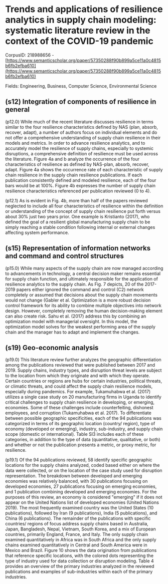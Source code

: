 # Trends and applications of resilience analytics in supply chain modeling: systematic literature review in the context of the COVID-19 pandemic

CorpusID: 218988656 - [https://www.semanticscholar.org/paper/57350288f90b899a5ce11a0c4815b6fb2efba610](https://www.semanticscholar.org/paper/57350288f90b899a5ce11a0c4815b6fb2efba610)

Fields: Engineering, Business, Computer Science, Environmental Science

## (s12) Integration of components of resilience in general
(p12.0) While much of the recent literature discusses resilience in terms similar to the four resilience characteristics defined by NAS (plan, absorb, recover, adapt), a number of authors focus on individual elements and do not offer a comprehensive understanding of supply chain resilience in their models and metrics. In order to advance resilience analytics, and  to accurately model the resilience of supply chains, especially to systemic disruptions, a comprehensive definition of resilience must be used across the literature. Figure 4a and b analyze the occurrence of the four characteristics of resilience as defined by NAS-plan, absorb, recover, adapt. Figure 4a shows the occurrence rate of each characteristic of supply chain resilience in the supply chain resilience publications. If each publication consistently defined and modeled resilience, each of the four bars would be at 100%. Figure 4b expresses the number of supply chain resilience characteristics referenced per publication reviewed (0 to 4).

(p12.1) As is evident in Fig. 4b, more than half of the papers reviewed neglected to include all four characteristics of resilience within the definition or understanding of the concept of supply chain resilience put forth versus about 30% just two years prior. One example is Kristianto (2017), who defined the goal of a resilient global manufacturing supply chain to be simply reaching a stable condition following internal or external changes affecting system performance.
## (s15) Representation of information networks and command and control structures
(p15.0) While many aspects of the supply chain are now managed according to advancements in technology, a central decision maker remains essential for supply chain function, and ultimately responsible for the application of resilience analytics to the supply chain. As Fig. 7 depicts, 20 of the 2017-2019 papers either ignored the command and control (C2) network completely or assumed that decisions about the supply chain movements would not change (Gabler et al. Optimization is a more robust decision control framework for its ability to combine multiple objectives into network design. However, completely removing the human decision-making element can also create risk. Sahu et al. (2017) address this by combining an optimization model with managerial oversight. In this model, the optimization model solves for the weakest performing area of the supply chain and the manager has to adapt and implement the changes.
## (s19) Geo-economic analysis
(p19.0) This literature review further analyzes the geographic differentiation among the publications reviewed that were published between 2017 and 2019. Supply chains, industry types, and disruption threat levels are subject to the location from which they originate and with which they operate. Certain countries or regions are hubs for certain industries, political threats, or climatic threats, and could affect the supply chain resilience models, especially during pandemics. For example, Tukamuhabwa et al. (2017) utilizes a single case study on 20 manufacturing firms in Uganda to identify critical challenges to supply chain resilience in developing, or emerging, economies. Some of these challenges include counterfeiting, dishonest employees, and corruption (Tukamuhabwa et al. 2017). To differentiate between possible geographic specificities, each of the 94 publications was categorized in terms of its geographic location (country/ region), type of economy (developed or emerging), industry, sub-industry, and supply chain scope (domestic or international). Table SI3 includes each of these categories, in addition to the type of data (quantitative, qualitative, or both) and whether or not the publication presents a metric, or proxy metric, for resilience.

(p19.1) Of the 94 publications reviewed, 58 identify specific geographic locations for the supply chains analyzed, coded based either on where the data were collected, or on the location of the case study used for disruption representation. The breakdown between developed and emerging economies was relatively balanced, with 30 publications focusing on developed economies, 27 publications focusing on emerging economies, and 1 publication combining developed and emerging economies. For the purposes of this review, an economy is considered "emerging" if it does not appear on the United Nations list of developed economies (United Nations 2019). The most frequently examined country was the United States (10 publications), followed by Iran (9 publications), India (5 publications), and China (6 publications). The remainder of the publications with specific countries/ regions of focus address supply chains based in Australia, Japan, Bangladesh, Nepal, Vietnam, South Korea, and a mix of European countries, primarily England, France, and Italy. The only supply chain examined quantitatively in Africa was in South Africa and the only supply chains examined quantitatively in Central and South America were in Mexico and Brazil. Figure 10 shows the data origination from publications that reference specific locations, with the colored dots representing the type of industry used for data collection or disruption modeling. Table 4 provides an overview of the primary industries analyzed in the reviewed publications and examples of sub-industries within each of the primary industries. 

